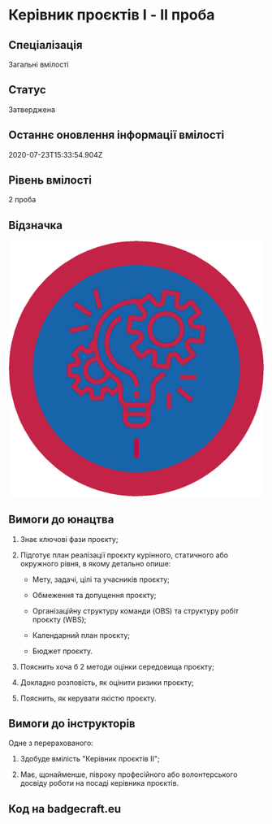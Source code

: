# Керівник проєктів I - ІІ проба

## Спеціалізація

Загальні вмілості

## Статус

Затверджена

## Останнє оновлення інформації вмілості

2020-07-23T15:33:54.904Z

## Рівень вмілості

2 проба

## Відзначка

![Відзначка](../images/Kerivnyk_proiektiv_I/__________________1.jpg)

## Вимоги до юнацтва

<ol><li><p>Знає ключові фази проєкту;</p></li><li><p>Підготує план реалізації проєкту курінного, статичного або окружного рівня, в якому детально опише:</p></li><ul><li><p>Мету, задачі, цілі та учасників проєкту;</p></li><li><p>Обмеження та допущення проєкту;</p></li><li><p>Організаційну структуру команди (OBS) та структуру робіт проєкту (WBS);</p></li><li><p>Календарний план проєкту;</p></li><li><p>Бюджет проєкту.</p></li></ul><li><p>Пояснить хоча б 2 методи оцінки середовища проєкту;</p></li><li><p>Докладно розповість, як оцінити ризики проєкту;</p></li><li><p>Пояснить, як керувати якістю проєкту.</p></li></ol>

## Вимоги до інструкторів

<span><p>Одне з перерахованого:</p><ol><li><p>Здобуде вмілість "Керівник проєктів ІІ";</p></li><li><p>Має, щонайменше, півроку професійного або волонтерського досвіду роботи на посаді керівника проєктів.</p></li></ol></span>

## Код на badgecraft.eu

